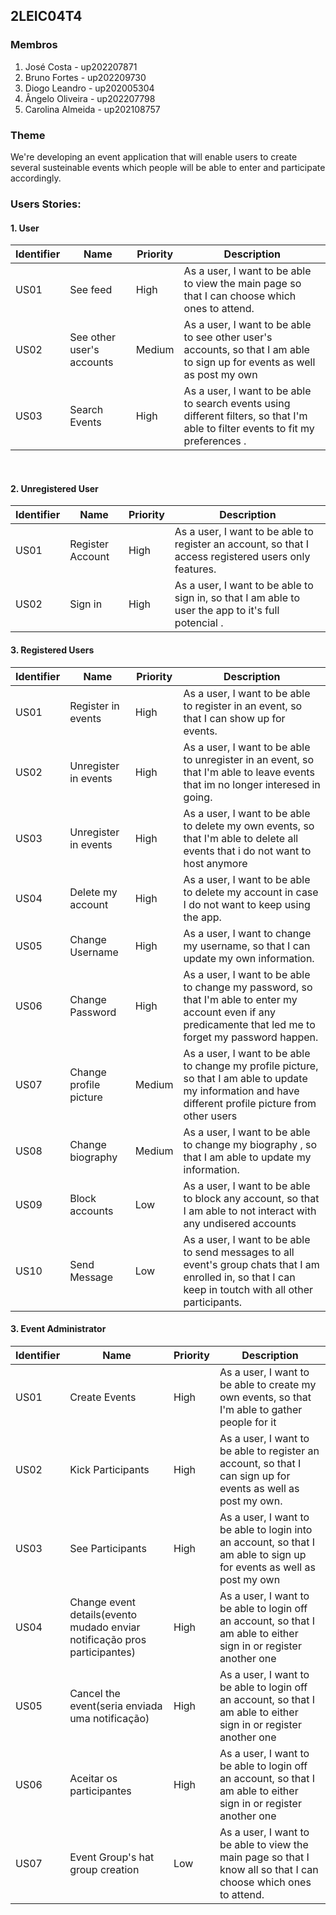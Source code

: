 ## 2LEIC04T4


### Membros

1. José Costa - up202207871 
2. Bruno Fortes - up202209730
4. Diogo Leandro - up202005304
3. Ângelo Oliveira - up202207798
5. Carolina Almeida - up202108757

### Theme

We're developing an event application that will enable users to create several susteinable events which people will be able to enter and participate accordingly.


### Users Stories:

#### 1. User

| Identifier |Name | Priority | Description |
|------------|-----|----------|-------------|
|  US01 |  See feed |  High |  As a user, I want to be able to view the main page so that I can choose which ones to attend. |
| US02 | See other user's accounts | Medium | As a user, I want to be able  to see other user's accounts, so that I am able to sign up for events as well as post my own  |
|  US03  | Search Events   |  High  |  As a user, I want to be able to search events using different filters, so that I'm able to filter events to fit my preferences .|


<br>

#### 2. Unregistered User

| Identifier |Name | Priority | Description |
|------------|-----|----------|-------------|
|  US01  | Register Account   |  High  |  As a user, I want to be able to register an account, so that I access registered users only features.|
|  US02  | Sign in   |  High  |  As a user, I want to be able to sign in, so that I am able to user the app to it's full potencial .|



#### 3. Registered Users

| Identifier |Name | Priority | Description |
|------------|-----|----------|-------------|
|  US01  | Register in events   |  High  |  As a user, I want to be able to register in an event, so that I can show up for events.|
|  US02  | Unregister in events   |  High  |  As a user, I want to be able to unregister in an event, so that I'm able to leave events that im no longer interesed in going.|
|  US03  | Unregister in events   |  High  |  As a user, I want to be able to delete my own events, so that I'm able to delete all events that i do not want to host anymore|
|  US04  | Delete my account   |  High  |  As a user, I want to be able to delete my account in case I do not want to keep using the app.  |
|  US05  | Change Username   |  High  |  As a user, I want to change my username, so that I can update my own information.  |
| US06 | Change Password | High | As a user, I want to be able to change my password, so that I'm able to enter my account even if any predicamente that led me to forget my password happen. |
| US07 | Change profile picture | Medium | As a user, I want to be able to change my profile picture, so that I am able to update my information and have different profile picture from other users|
| US08 | Change biography | Medium | As a user, I want to be able to change my biography , so that I am able to update my information.|
| US09 | Block accounts | Low | As a user, I want to be able to block any account, so that I am able to not interact with any undisered accounts |
| US10 | Send Message | Low | As a user, I want to be able to send messages to all event's group chats that I am enrolled in, so that I can keep in toutch with all other participants. |


#### 3. Event Administrator

| Identifier |Name | Priority | Description |
|------------|-----|----------|-------------|
|  US01  | Create Events   |  High  |  As a user, I want to be able to create my own events, so that I'm able to gather people for it|
|  US02  | Kick Participants  |  High  |  As a user, I want to be able to register an account, so that I can sign up for events as well as post my own.  |
| US03 | See Participants | High | As a user, I want to be able to login into an account, so that I am able to sign up for events as well as post my own  |
| US04 | Change event details(evento mudado enviar notificação pros participantes) | High | As a user, I want to be able to login off an account, so that I am able to either sign in or register another one  |
| US05 | Cancel the event(seria enviada uma notificação) | High | As a user, I want to be able to login off an account, so that I am able to either sign in or register another one  |
 US06 | Aceitar os participantes | High | As a user, I want to be able to login off an account, so that I am able to either sign in or register another one  |
|  US07 |  Event Group's hat group creation |  Low |  As a user, I want to be able to view the main page so that I know all so that I can choose which ones to attend. | 

